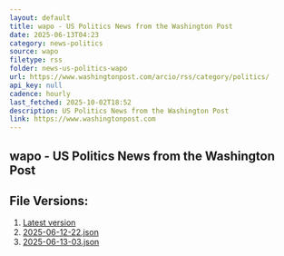 ```yaml
---
layout: default
title: wapo - US Politics News from the Washington Post
date: 2025-06-13T04:23
category: news-politics
source: wapo
filetype: rss
folder: news-us-politics-wapo
url: https://www.washingtonpost.com/arcio/rss/category/politics/
api_key: null
cadence: hourly
last_fetched: 2025-10-02T18:52
description: US Politics News from the Washington Post
link: https://www.washingtonpost.com
---
```


## wapo - US Politics News from the Washington Post

<div id="data-chart"></div>
<div id="data-table"></div>
<script>
document.addEventListener('DOMContentLoaded', function(){
  document.getElementById('data-table').textContent = 'This source isn't supported for tables yet.';
});
</script>

## File Versions:
1. [Latest version](./latest.json)
2. [2025-06-12-22.json](./2025-06-12-22.json)
3. [2025-06-13-03.json](./2025-06-13-03.json)
